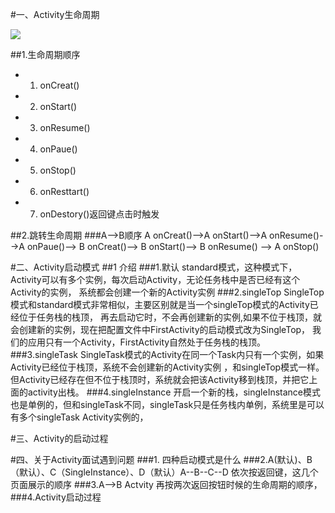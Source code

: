 ﻿﻿﻿﻿﻿#一、Activity生命周期	![](https://images0.cnblogs.com/i/426802/201406/060009291302389.png)##1.生命周期顺序	-	1. onCreat() -	2. onStart()-	3. onResume()-	4. onPaue()-	5. onStop()-	6. onResttart()-	7. onDestory()返回键点击时触发##2.跳转生命周期###A-->B顺序 A onCreat()-->A onStart()-->A onResume()-->A  onPaue()--> B onCreat()--> B onStart()--> B onResume() --> A onStop()#二、Activity启动模式##1 介绍###1.默认	standard模式，这种模式下，Activity可以有多个实例，每次启动Activity，无论任务栈中是否已经有这个Activity的实例，	系统都会创建一个新的Activity实例###2.singleTop	SingleTop模式和standard模式非常相似，主要区别就是当一个singleTop模式的Activity已经位于任务栈的栈顶，	再去启动它时，不会再创建新的实例,如果不位于栈顶，就会创建新的实例，现在把配置文件中FirstActivity的启动模式改为SingleTop，	我们的应用只有一个Activity，FirstActivity自然处于任务栈的栈顶。###3.singleTask	SingleTask模式的Activity在同一个Task内只有一个实例，如果Activity已经位于栈顶，系统不会创建新的Activity实例	，和singleTop模式一样。但Activity已经存在但不位于栈顶时，系统就会把该Activity移到栈顶，并把它上面的activity出栈。###4.singleInstance 	开启一个新的栈，singleInstance模式也是单例的，但和singleTask不同，singleTask只是任务栈内单例，系统里是可以有多个singleTask Activity实例的，#三、Activity的启动过程#四、关于Activity面试遇到问题###1. 四种启动模式是什么###2.A(默认)、B（默认）、C（SingleInstance）、D（默认）A--B--C--D 依次按返回键，这几个页面展示的顺序###3.A-->B Actvity 再按两次返回按钮时候的生命周期的顺序， ###4.Activity启动过程		
